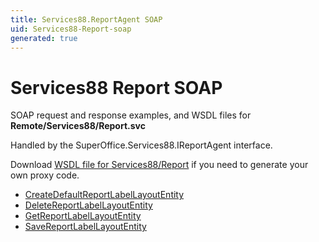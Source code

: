 ```yaml
---
title: Services88.ReportAgent SOAP
uid: Services88-Report-soap
generated: true
---
```


# Services88 Report SOAP

SOAP request and response examples, and WSDL files for **Remote/Services88/Report.svc**

Handled by the <see cref="T:SuperOffice.Services88.IReportAgent">SuperOffice.Services88.IReportAgent</see> interface.



Download [WSDL file for Services88/Report](../Services88-Report.md) if you need to generate your own proxy code.

* [CreateDefaultReportLabelLayoutEntity](CreateDefaultReportLabelLayoutEntity.md)
* [DeleteReportLabelLayoutEntity](DeleteReportLabelLayoutEntity.md)
* [GetReportLabelLayoutEntity](GetReportLabelLayoutEntity.md)
* [SaveReportLabelLayoutEntity](SaveReportLabelLayoutEntity.md)

